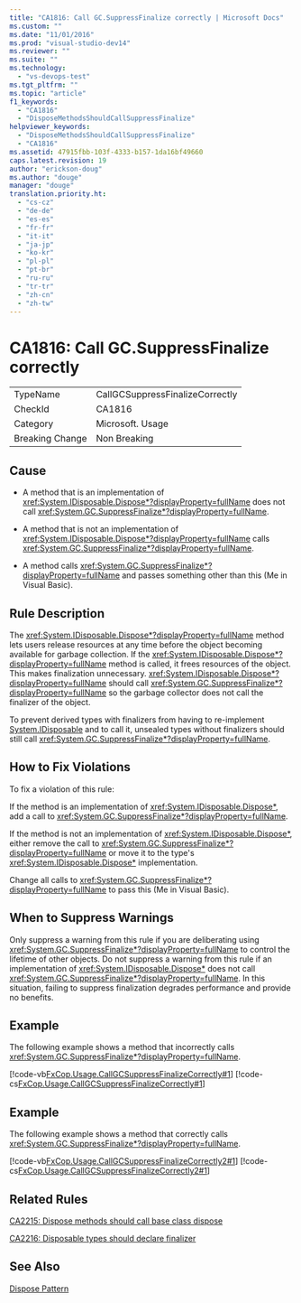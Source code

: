 ```yaml
---
title: "CA1816: Call GC.SuppressFinalize correctly | Microsoft Docs"
ms.custom: ""
ms.date: "11/01/2016"
ms.prod: "visual-studio-dev14"
ms.reviewer: ""
ms.suite: ""
ms.technology: 
  - "vs-devops-test"
ms.tgt_pltfrm: ""
ms.topic: "article"
f1_keywords: 
  - "CA1816"
  - "DisposeMethodsShouldCallSuppressFinalize"
helpviewer_keywords: 
  - "DisposeMethodsShouldCallSuppressFinalize"
  - "CA1816"
ms.assetid: 47915fbb-103f-4333-b157-1da16bf49660
caps.latest.revision: 19
author: "erickson-doug"
ms.author: "douge"
manager: "douge"
translation.priority.ht: 
  - "cs-cz"
  - "de-de"
  - "es-es"
  - "fr-fr"
  - "it-it"
  - "ja-jp"
  - "ko-kr"
  - "pl-pl"
  - "pt-br"
  - "ru-ru"
  - "tr-tr"
  - "zh-cn"
  - "zh-tw"
---
```

# CA1816: Call GC.SuppressFinalize correctly
|||  
|-|-|  
|TypeName|CallGCSuppressFinalizeCorrectly|  
|CheckId|CA1816|  
|Category|Microsoft. Usage|  
|Breaking Change|Non Breaking|  
  
## Cause  
  
-   A method that is an implementation of <xref:System.IDisposable.Dispose*?displayProperty=fullName> does not call <xref:System.GC.SuppressFinalize*?displayProperty=fullName>.  
  
-   A method that is not an implementation of <xref:System.IDisposable.Dispose*?displayProperty=fullName> calls <xref:System.GC.SuppressFinalize*?displayProperty=fullName>.  
  
-   A method calls <xref:System.GC.SuppressFinalize*?displayProperty=fullName> and passes something other than this (Me in Visual Basic).  
  
## Rule Description  
 The <xref:System.IDisposable.Dispose*?displayProperty=fullName> method lets users release resources at any time before the object becoming available for garbage collection. If the <xref:System.IDisposable.Dispose*?displayProperty=fullName> method is called, it frees resources of the object. This makes finalization unnecessary. <xref:System.IDisposable.Dispose*?displayProperty=fullName> should call <xref:System.GC.SuppressFinalize*?displayProperty=fullName> so the garbage collector does not call the finalizer of the object.  
  
 To prevent derived types with finalizers from having to re-implement [System.IDisposable](assetId:///System.IDisposable?qualifyHint=True&autoUpgrade=False) and to call it, unsealed types without finalizers should still call <xref:System.GC.SuppressFinalize*?displayProperty=fullName>.  
  
## How to Fix Violations  
 To fix a violation of this rule:  
  
 If the method is an implementation of <xref:System.IDisposable.Dispose*>, add a call to <xref:System.GC.SuppressFinalize*?displayProperty=fullName>.  
  
 If the method is not an implementation of <xref:System.IDisposable.Dispose*>, either remove the call to <xref:System.GC.SuppressFinalize*?displayProperty=fullName> or move it to the type's <xref:System.IDisposable.Dispose*> implementation.  
  
 Change all calls to <xref:System.GC.SuppressFinalize*?displayProperty=fullName> to pass this (Me in Visual Basic).  
  
## When to Suppress Warnings  
 Only suppress a warning from this rule if you are deliberating using <xref:System.GC.SuppressFinalize*?displayProperty=fullName> to control the lifetime of other objects. Do not suppress a warning from this rule if an implementation of <xref:System.IDisposable.Dispose*> does not call <xref:System.GC.SuppressFinalize*?displayProperty=fullName>. In this situation, failing to suppress finalization degrades performance and provide no benefits.  
  
## Example  
 The following example shows a method that incorrectly calls <xref:System.GC.SuppressFinalize*?displayProperty=fullName>.  
  
 [!code-vb[FxCop.Usage.CallGCSuppressFinalizeCorrectly#1](../code-quality/codesnippet/VisualBasic/ca1816-call-gc-suppressfinalize-correctly_1.vb)]
 [!code-cs[FxCop.Usage.CallGCSuppressFinalizeCorrectly#1](../code-quality/codesnippet/CSharp/ca1816-call-gc-suppressfinalize-correctly_1.cs)]  
  
## Example  
 The following example shows a method that correctly calls <xref:System.GC.SuppressFinalize*?displayProperty=fullName>.  
  
 [!code-vb[FxCop.Usage.CallGCSuppressFinalizeCorrectly2#1](../code-quality/codesnippet/VisualBasic/ca1816-call-gc-suppressfinalize-correctly_2.vb)]
 [!code-cs[FxCop.Usage.CallGCSuppressFinalizeCorrectly2#1](../code-quality/codesnippet/CSharp/ca1816-call-gc-suppressfinalize-correctly_2.cs)]  
  
## Related Rules  
 [CA2215: Dispose methods should call base class dispose](../code-quality/ca2215-dispose-methods-should-call-base-class-dispose.md)  
  
 [CA2216: Disposable types should declare finalizer](../code-quality/ca2216-disposable-types-should-declare-finalizer.md)  
  
## See Also  
 [Dispose Pattern](../Topic/Dispose%20Pattern.md)